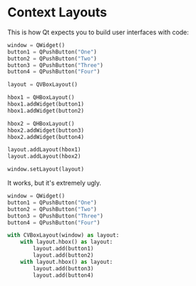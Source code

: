 # Context Layouts

This is how Qt expects you to build user interfaces with code:

```py
window = QWidget()
button1 = QPushButton("One")
button2 = QPushButton("Two")
button3 = QPushButton("Three")
button4 = QPushButton("Four")

layout = QVBoxLayout()

hbox1 = QHBoxLayout()
hbox1.addWidget(button1)
hbox1.addWidget(button2)

hbox2 = QHBoxLayout()
hbox2.addWidget(button3)
hbox2.addWidget(button4)

layout.addLayout(hbox1)
layout.addLayout(hbox2)

window.setLayout(layout)
```

It works, but it's extremely ugly.

```py
window = QWidget()
button1 = QPushButton("One")
button2 = QPushButton("Two")
button3 = QPushButton("Three")
button4 = QPushButton("Four")

with CVBoxLayout(window) as layout:
    with layout.hbox() as layout:
        layout.add(button1)
        layout.add(button2)
    with layout.hbox() as layout:
        layout.add(button3)
        layout.add(button4)
```